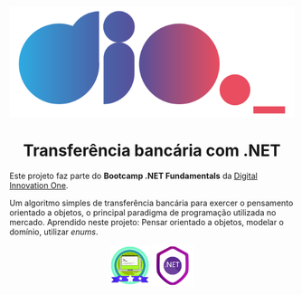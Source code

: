 ﻿<img src="./assets/dio.svg" alt="DIO"  />

<h1 align="center">Transferência bancária com .NET</h1>

Este projeto faz parte do **Bootcamp .NET Fundamentals** da [Digital Innovation One](https://digitalinnovation.one/).

Um algoritmo simples de transferência bancária para exercer o pensamento orientado a objetos, o principal paradigma de programação utilizada no mercado. Aprendido neste projeto: Pensar orientado a objetos, modelar o domínio, utilizar *enums*.



<center><img align="center" src="./assets/app.png" alt="DIO" width="70" height="70" style="max-width: 100%;" /> <img align="center" src="./assets/dotnet.png" alt="DIO" style="zoom:15%;" /></center> 
